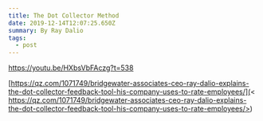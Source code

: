 ```yaml
---
title: The Dot Collector Method
date: 2019-12-14T12:07:25.650Z
summary: By Ray Dalio
tags:
  - post
---
```



<https://youtu.be/HXbsVbFAczg?t=538>



[https://qz.com/1071749/bridgewater-associates-ceo-ray-dalio-explains-the-dot-collector-feedback-tool-his-company-uses-to-rate-employees/](< https://qz.com/1071749/bridgewater-associates-ceo-ray-dalio-explains-the-dot-collector-feedback-tool-his-company-uses-to-rate-employees/>)
